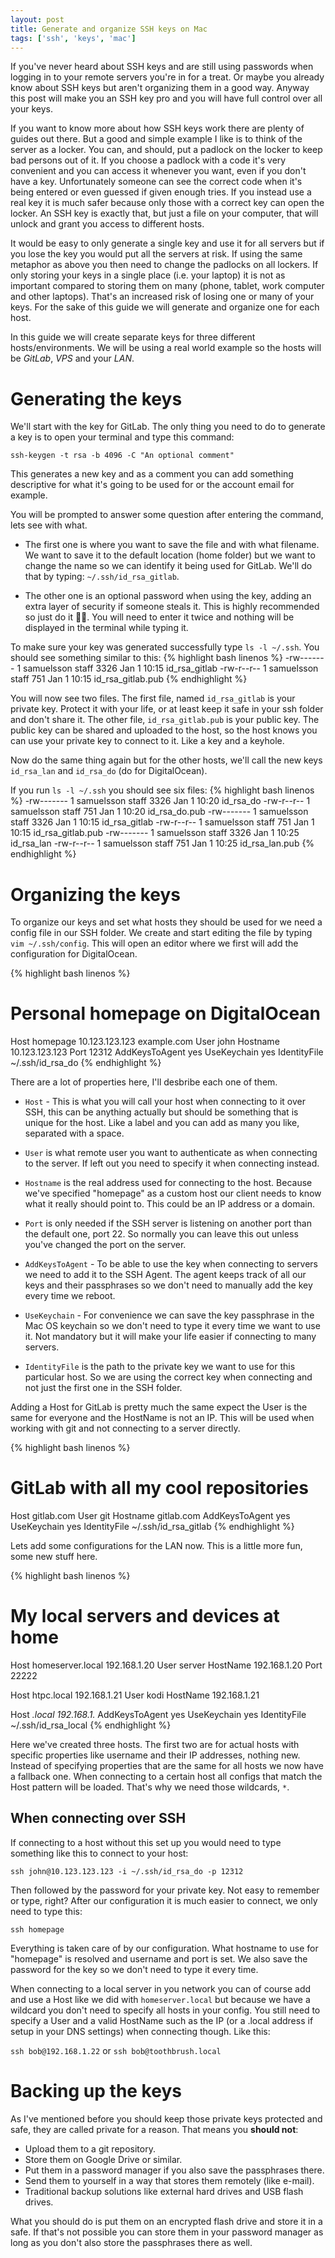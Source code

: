 ```yaml
---
layout: post
title: Generate and organize SSH keys on Mac
tags: ['ssh', 'keys', 'mac']
---
```


If you've never heard about SSH keys and are still using passwords when logging in to your remote servers you're in for
a treat. Or maybe you already know about SSH keys but aren't organizing them in a good way. Anyway this post will make
you an SSH key pro and you will have full control over all your keys.

If you want to know more about how SSH keys work there are plenty of guides out there. But a good and simple example I
like is to think of the server as a locker. You can, and should, put a padlock on the locker to keep bad persons out of
it. If you choose a padlock with a code it's very convenient and you can access it whenever you want, even if you don't
have a key. Unfortunately someone can see the correct code when it's being entered or even guessed if given enough
tries. If you instead use a real key it is much safer because only those with a correct key can open the locker. An SSH
key is exactly that, but just a file on your computer, that will unlock and grant you access to different hosts.

It would be easy to only generate a single key and use it for all servers but if you lose the key you would put all the
servers at risk. If using the same metaphor as above you then need to change the padlocks on all lockers. If only
storing your keys in a single place (i.e. your laptop) it is not as important compared to storing them on many (phone,
tablet, work computer and other laptops). That's an increased risk of losing one or many of your keys. For the sake of
this guide we will generate and organize one for each host.

In this guide we will create separate keys for three different hosts/environments. We will be using a real world
example so the hosts will be _GitLab_, _VPS_ and your _LAN_.

# Generating the keys

We'll start with the key for GitLab. The only thing you need to do to generate a key is to open your terminal and
type this command:

`ssh-keygen -t rsa -b 4096 -C "An optional comment"`

This generates a new key and as a comment you can add something descriptive for what it's going to be used for or the
account email for example.

You will be prompted to answer some question after entering the command, lets see with what.

* The first one is where you want to save the file and with what filename. We want to save it to the default location
(home folder) but we want to change the name so we can identify it being used for GitLab. We'll do that by typing:
`~/.ssh/id_rsa_gitlab`.

* The other one is an optional password when using the key, adding an extra layer of security if someone steals it. This
is highly recommended so just do it 👍🏻. You will need to enter it twice and nothing will be displayed in the terminal
while typing it.

To make sure your key was generated successfully type `ls -l ~/.ssh`. You should see something similar to this:
{% highlight bash linenos %}
-rw-------   1 samuelsson  staff  3326 Jan  1 10:15 id_rsa_gitlab
-rw-r--r--   1 samuelsson  staff   751 Jan  1 10:15 id_rsa_gitlab.pub
{% endhighlight %}

You will now see two files. The first file, named `id_rsa_gitlab` is your private key. Protect it with your life, or at
least keep it safe in your ssh folder and don't share it. The other file, `id_rsa_gitlab.pub` is your public key. The
public key can be shared and uploaded to the host, so the host knows you can use your private key to connect to it. Like
a key and a keyhole.

Now do the same thing again but for the other hosts, we'll call the new keys `id_rsa_lan` and `id_rsa_do` (do for
DigitalOcean).

If you run `ls -l ~/.ssh` you should see six files:
{% highlight bash linenos %}
-rw-------   1 samuelsson  staff  3326 Jan  1 10:20 id_rsa_do
-rw-r--r--   1 samuelsson  staff   751 Jan  1 10:20 id_rsa_do.pub
-rw-------   1 samuelsson  staff  3326 Jan  1 10:15 id_rsa_gitlab
-rw-r--r--   1 samuelsson  staff   751 Jan  1 10:15 id_rsa_gitlab.pub
-rw-------   1 samuelsson  staff  3326 Jan  1 10:25 id_rsa_lan
-rw-r--r--   1 samuelsson  staff   751 Jan  1 10:25 id_rsa_lan.pub
{% endhighlight %}

# Organizing the keys

To organize our keys and set what hosts they should be used for we need a config file in our SSH folder. We create and
start editing the file by typing `vim ~/.ssh/config`. This will open an editor where we first will add the configuration
for DigitalOcean.

{% highlight bash linenos %}
# Personal homepage on DigitalOcean
Host homepage 10.123.123.123 example.com
    User john
    Hostname 10.123.123.123
    Port 12312
    AddKeysToAgent yes
    UseKeychain yes
    IdentityFile ~/.ssh/id_rsa_do
{% endhighlight %}

There are a lot of properties here, I'll desbribe each one of them.

* `Host` - This is what you will call your host when connecting to it over SSH, this can be anything actually but should
be something that is unique for the host. Like a label and you can add as many you like, separated with a space.

* `User` is what remote user you want to authenticate as when connecting to the server. If left out you need to specify
it when connecting instead.

* `Hostname` is the real address used for connecting to the host. Because we've specified "homepage" as a custom host
our client needs to know what it really should point to. This could be an IP address or a domain.

* `Port` is only needed if the SSH server is listening on another port than the default one, port 22. So normally you
can leave this out unless you've changed the port on the server.

* `AddKeysToAgent` - To be able to use the key when connecting to servers we need to add it to the SSH Agent. The agent
keeps track of all our keys and their passphrases so we don't need to manually add the key every time we reboot.

* `UseKeychain` - For convenience we can save the key passphrase in the Mac OS keychain so we don't need to type it
every time we want to use it. Not mandatory but it will make your life easier if connecting to many servers.

* `IdentityFile` is the path to the private key we want to use for this particular host. So we are using the correct key
when connecting and not just the first one in the SSH folder.

Adding a Host for GitLab is pretty much the same expect the User is the same for everyone and the HostName is not an IP.
This will be used when working with git and not connecting to a server directly.

{% highlight bash linenos %}
# GitLab with all my cool repositories
Host gitlab.com
    User git
    Hostname gitlab.com
    AddKeysToAgent yes
    UseKeychain yes
    IdentityFile ~/.ssh/id_rsa_gitlab
{% endhighlight %}

Lets add some configurations for the LAN now. This is a little more fun, some new stuff here.

{% highlight bash linenos %}
# My local servers and devices at home
Host homeserver.local 192.168.1.20
    User server
    HostName 192.168.1.20
    Port 22222

Host htpc.local 192.168.1.21
    User kodi
    HostName 192.168.1.21

Host *.local 192.168.1.*
    AddKeysToAgent yes
    UseKeychain yes
    IdentityFile ~/.ssh/id_rsa_local
{% endhighlight %}

Here we've created three hosts. The first two are for actual hosts with specific properties like username and their IP
addresses, nothing new. Instead of specifying properties that are the same for all hosts we now have a fallback one.
When connecting to a certain host all configs that match the Host pattern will be loaded. That's why we need those
wildcards, `*`.

## When connecting over SSH

If connecting to a host without this set up you would need to type something like this to connect to your host:

`ssh john@10.123.123.123 -i ~/.ssh/id_rsa_do -p 12312`

Then followed by the password for your private key. Not easy to remember or type, right? After our configuration it is
much easier to connect, we only need to type this:

`ssh homepage`

Everything is taken care of by our configuration. What hostname to use for "homepage" is resolved and username and port
is set. We also save the password for the key so we don't need to type it every time.

When connecting to a local server in you network you can of course add and use a Host like we did with
`homeserver.local` but because we have a wildcard you don't need to specify all hosts in your config. You still need to
specify a User and a valid HostName such as the IP (or a .local address if setup in your DNS settings) when connecting
though. Like this:

`ssh bob@192.168.1.22` or `ssh bob@toothbrush.local`

# Backing up the keys

As I've mentioned before you should keep those private keys protected and safe, they are called private for a reason.
That means you **should not**:

* Upload them to a git repository.
* Store them on Google Drive or similar.
* Put them in a password manager if you also save the passphrases there.
* Send them to yourself in a way that stores them remotely (like e-mail).
* Traditional backup solutions like external hard drives and USB flash drives.

What you should do is put them on an encrypted flash drive and store it in a safe. If that's not possible you can store
them in your password manager as long as you don't also store the passphrases there as well.